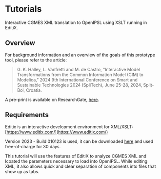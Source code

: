 # Tutorials
Interactive CGMES XML translation to OpenIPSL using XSLT running in EditiX.

## Overview
For background information and an overview of the goals of this prototype tool, please refer to the article:
> G. K. Halley, L. Vanfretti and M. de Castro, “Interactive Model Transformations from the Common Information Model (CIM) to Modelica,” 2024 9th International Conference on Smart and Sustainable Technologies 2024 (SpliTech), June 25-28, 2024, Split-Bol, Croatia.

A pre-print is available on ResearchGate, [here](https://www.researchgate.net/publication/381039589_Interactive_Model_Transformations_from_the_Common_Information_Model_CIM_to_Modelica).

## Requirements
Editix is an interactive development environment for XML/XSLT:
[https://www.editix.com/](https://www.editix.com/)

Version 2023 - Build 010123 is used, it can be downloaded [here](https://www.editix.com/#download) and used free-of-charge for 30 days.

This tutorial will use the features of EditiX to analyze CGMES XML and lcoated the parameters necessary to load into OpenIPSL. While editing XML, it also allows quick and clear separation of components into files that show up as tabs.